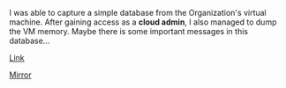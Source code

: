 
I was able to capture a simple database from the Organization's virtual machine. After gaining access as a **cloud admin**, I also managed to dump the VM memory. Maybe there is some important messages in this database...

[Link](https://cloud.ufscar.br:8080/v1/AUTH_c93b694078064b4f81afd2266a502511/static.pwn2win.party/cloud_admin_cbbeacb2025a5c979da7e9eddbe9119cf05fbd9d2b115f7ec8cc1810040ad82d.tar.gz)

[Mirror](https://static.pwn2win.party/cloud_admin_cbbeacb2025a5c979da7e9eddbe9119cf05fbd9d2b115f7ec8cc1810040ad82d.tar.gz)
